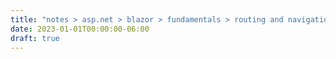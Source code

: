 ```yaml
---
title: "notes > asp.net > blazor > fundamentals > routing and navigation"
date: 2023-01-01T00:00:00-06:00
draft: true
---
```


